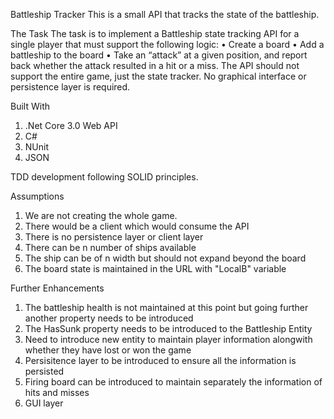 Battleship Tracker
This is a small API that tracks the state of the battleship.

The Task
The task is to implement a Battleship state tracking API for a single player that must support the following logic:
• Create a board
• Add a battleship to the board
• Take an “attack” at a given position, and report back whether the attack resulted in a hit or a miss.
The API should not support the entire game, just the state tracker. No graphical interface or persistence layer is required.


Built With
1. .Net Core 3.0 Web API
2. C#
3. NUnit
4. JSON

TDD development following SOLID principles. 

Assumptions
1. We are not creating the whole game. 
2. There would be a client which would consume the API
3. There is no persistence layer or client layer
4. There can be n number of ships available
5. The ship can be of n width but should not expand beyond the board
6. The board state is maintained in the URL with "LocalB" variable

Further Enhancements
1. The battleship health is not maintained at this point but going further another property needs to be introduced
2. The HasSunk property needs to be introduced to the Battleship Entity
3. Need to introduce new entity to maintain player information alongwith whether they have lost or won the game
4. Persisitence layer to be introduced to ensure all the information is persisted
5. Firing board can be introduced to maintain separately the information of hits and misses
6. GUI layer



